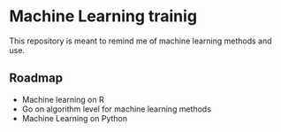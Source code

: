 # Machine Learning trainig

This repository is meant to remind me of machine learning methods and use.

## Roadmap

- Machine learning on R
- Go on algorithm level for machine learning methods
- Machine Learning on Python 